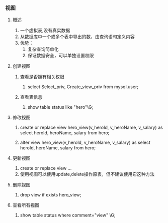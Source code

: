 ### 视图
1. 概述
	1. 一个虚拟表,没有真实数据
	2. 从数据库中一个或多个表中导出的数，由查询语句定义内容
	3. 优势：
		1. 复杂查询简单化
		2. 保证数据安全，可以单独设置权限

2. 创建视图
	1. 查看是否拥有相关权限
		1. select Select_priv, Create_view_priv from mysql.user;

	2. 查看表信息
		1. show table  status  like "hero"\G;

3. 修改视图
	1. create or replace view hero_view(v_heroId, v_heroName, v_salary) as select heroId, heroName, salary from hero;

	2. alter view hero_view(v_heroId, v_heroName, v_salary) as select heroId, heroName, salary from hero;

4. 更新视图
	1. create or replace view  ...
	2. 使用视图可以使用update,delete操作原表，但不建议使用它这种方法

5. 删除视图
	1. drop view if exists hero_view;

6. 查看所有视图
	1. show table status where comment="view" \G;




